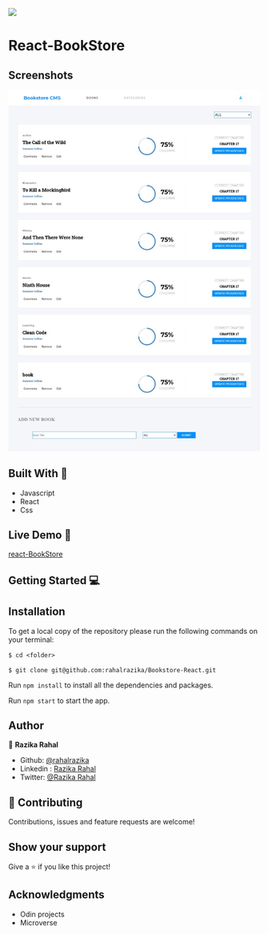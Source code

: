 ![](https://img.shields.io/badge/Microverse-blueviolet)
# React-BookStore 



## Screenshots
![Screenshot](src/assets/screenshot.png)




## Built With 🔨
- Javascript 
- React
- Css


## Live Demo 🚀
[react-BookStore](https://first-bookstore.herokuapp.com/)

## Getting Started 💻

## Installation

To get a local copy of the repository please run the following commands on your terminal:

```
$ cd <folder>
```

```
$ git clone git@github.com:rahalrazika/Bookstore-React.git
```

 Run `npm install` to install all the dependencies and packages.

 Run `npm start` to start the app.


## Author

👤 **Razika Rahal**

- Github: [@rahalrazika](https://github.com/rahalrazika)
- Linkedin : [Razika Rahal](https://www.linkedin.com/in/razika-rahal-85539bbb/)
- Twitter: [@Razika Rahal](https://twitter.com/RahalRazika)


## 🤝 Contributing

Contributions, issues and feature requests are welcome!

## Show your support

Give a ⭐️ if you like this project!

## Acknowledgments
-  Odin projects
-  Microverse
